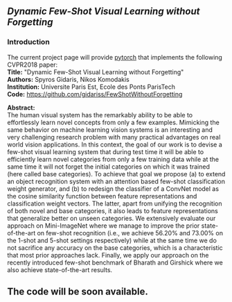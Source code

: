 ## *Dynamic Few-Shot Visual Learning without Forgetting*

### Introduction

The current project page will provide [pytorch](http://pytorch.org/) that implements the following CVPR2018 paper:   
**Title:**      "Dynamic Few-Shot Visual Learning without Forgetting"    
**Authors:**     Spyros Gidaris, Nikos Komodakis    
**Institution:** Universite Paris Est, Ecole des Ponts ParisTech    
**Code:**        https://github.com/gidariss/FewShotWithoutForgetting   

**Abstract:**  
The human visual system has the remarkably ability to be able to effortlessly learn novel concepts from only a few examples. Mimicking the same behavior on machine learning vision systems is an interesting and very challenging research problem with many practical advantages on real world vision applications. In this context, the goal of our work is to devise a few-shot visual learning system that during test time it will be able to efficiently learn novel categories from only a few training data while at the same time it will not forget the initial categories on which it was trained (here called base categories). To achieve that goal we propose (a) to extend an object recognition system with an attention based few-shot classification weight generator, and (b) to redesign the classifier of a ConvNet model as the cosine similarity function between feature representations and classification weight vectors. The latter, apart from unifying the recognition of both novel and base categories, it also leads to feature representations that generalize better on unseen categories. We extensively evaluate our approach on Mini-ImageNet where we manage to improve the prior state-of-the-art on few-shot recognition (i.e., we achieve $56.20\%$ and $73.00\%$ on the 1-shot and 5-shot settings respectively) while at the same time we do not sacrifice any accuracy on the base categories, which is a characteristic that most prior approaches lack. Finally, we apply our approach on the recently introduced few-shot benchmark of Bharath and Girshick where we also achieve state-of-the-art results.

## The code will be soon available.

